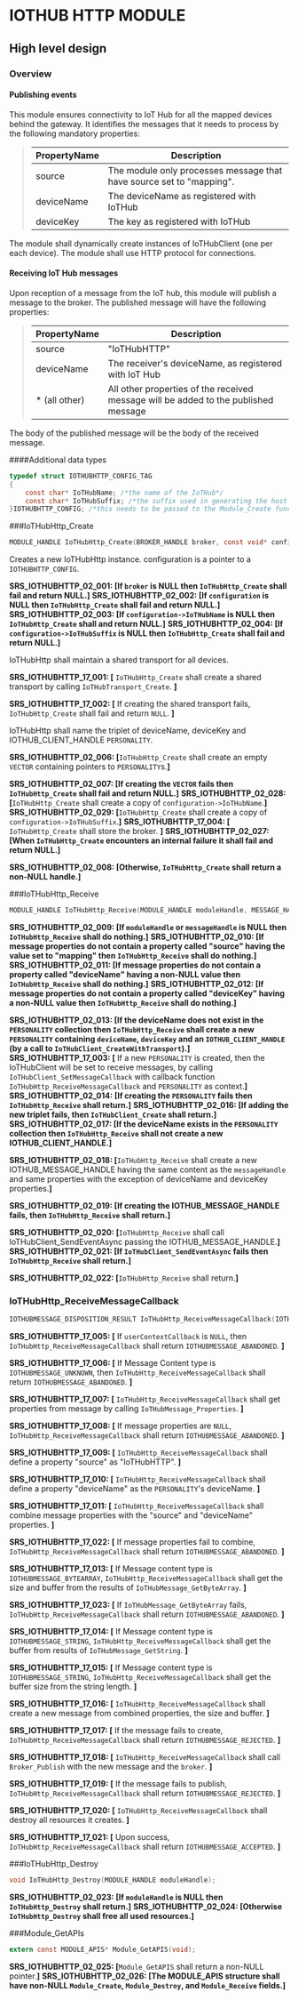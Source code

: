 IOTHUB HTTP MODULE
===========

High level design
-----------------

### Overview

#### Publishing events
This module ensures connectivity to IoT Hub for all the mapped devices behind the gateway. It identifies the messages that it needs to process
by the following mandatory properties:

>| PropertyName | Description                                                                  |
>|--------------|------------------------------------------------------------------------------|
>| source       | The module only processes message that have source set to "mapping".         |
>| deviceName   | The deviceName as registered with IoTHub                                     |
>| deviceKey    | The key as registered with IoTHub                                            |

The module shall dynamically create instances of IoTHubClient (one per each device). The module shall use HTTP 
protocol for connections.

#### Receiving IoT Hub messages
Upon reception of a message from the IoT hub, this module will publish a message to the broker.  The published message will have the following properties:
>| PropertyName  | Description                                                                         |
>| ------------- | ----------------------------------------------------------------------------------- |
>| source        | "IoTHubHTTP"                                                                    |
>| deviceName    | The receiver's deviceName, as registered with IoT Hub                                |
>| * (all other) | All other properties of the received message will be added to the published message |

The body of the published message will be the body of the received message.


####Additional data types
```C
typedef struct IOTHUBHTTP_CONFIG_TAG
{
	const char* IoTHubName; /*the name of the IoTHub*/
	const char* IoTHubSuffix; /*the suffix used in generating the host name*/
}IOTHUBHTTP_CONFIG; /*this needs to be passed to the Module_Create function*/
```

###IoTHubHttp_Create
```C
MODULE_HANDLE IoTHubHttp_Create(BROKER_HANDLE broker, const void* configuration);
```
Creates a new IoTHubHttp instance. configuration is a pointer to a `IOTHUBHTTP_CONFIG`.

**SRS_IOTHUBHTTP_02_001: [**If `broker` is NULL then `IoTHubHttp_Create` shall fail and return NULL.**]**
**SRS_IOTHUBHTTP_02_002: [**If `configuration` is NULL then `IoTHubHttp_Create` shall fail and return NULL.**]**
**SRS_IOTHUBHTTP_02_003: [**If `configuration->IoTHubName` is NULL then `IoTHubHttp_Create` shall and return NULL.**]**
**SRS_IOTHUBHTTP_02_004: [**If `configuration->IoTHubSuffix` is NULL then `IoTHubHttp_Create` shall fail and return NULL.**]**

IoTHubHttp shall maintain a shared transport for all devices.

**SRS_IOTHUBHTTP_17_001: [** `IoTHubHttp_Create` shall create a shared transport by calling `IoTHubTransport_Create`. **]**

**SRS_IOTHUBHTTP_17_002: [** If creating the shared transport fails, `IoTHubHttp_Create` shall fail and return `NULL`. **]**

IoTHubHttp shall name the triplet of deviceName, deviceKey and IOTHUB_CLIENT_HANDLE `PERSONALITY`.  

**SRS_IOTHUBHTTP_02_006: [**`IoTHubHttp_Create` shall create an empty `VECTOR` containing pointers to `PERSONALITY`s.**]** 

**SRS_IOTHUBHTTP_02_007: [**If creating the `VECTOR` fails
then `IoTHubHttp_Create` shall fail and return NULL.**]**
**SRS_IOTHUBHTTP_02_028: [**`IoTHubHttp_Create` shall create a copy of `configuration->IoTHubName`.**]**
**SRS_IOTHUBHTTP_02_029: [**`IoTHubHttp_Create` shall create a copy of `configuration->IoTHubSuffix`.**]**
**SRS_IOTHUBHTTP_17_004: [** `IoTHubHttp_Create` shall store the broker. **]**
**SRS_IOTHUBHTTP_02_027: [**When `IoTHubHttp_Create` encounters an internal failure it shall fail and return NULL.**]**

**SRS_IOTHUBHTTP_02_008: [**Otherwise, `IoTHubHttp_Create` shall return a non-NULL handle.**]**

###IoTHubHttp_Receive
```C
MODULE_HANDLE IoTHubHttp_Receive(MODULE_HANDLE moduleHandle, MESSAGE_HANDLE messageHandle);
```
**SRS_IOTHUBHTTP_02_009: [**If `moduleHandle` or `messageHandle` is NULL then `IoTHubHttp_Receive` shall do nothing.**]**
**SRS_IOTHUBHTTP_02_010: [**If message properties do not contain a property called "source" having the value set to "mapping" then `IoTHubHttp_Receive` shall do nothing.**]**
**SRS_IOTHUBHTTP_02_011: [**If message properties do not contain a property called "deviceName" having a non-NULL value then `IoTHubHttp_Receive` shall do nothing.**]**
**SRS_IOTHUBHTTP_02_012: [**If message properties do not contain a property called "deviceKey" having a non-NULL value then `IoTHubHttp_Receive` shall do nothing.**]**

**SRS_IOTHUBHTTP_02_013: [**If the deviceName does not exist in the `PERSONALITY` collection then `IoTHubHttp_Receive` shall create a new 
`PERSONALITY` containing `deviceName`, `deviceKey` and an `IOTHUB_CLIENT_HANDLE` (by a call to `IoTHubClient_CreateWithTransport`).**]**
**SRS_IOTHUBHTTP_17_003: [** If a new `PERSONALITY` is created, then the IoTHubClient will be set to receive messages, by calling `IoTHubClient_SetMessageCallback` with callback function `IoTHubHttp_ReceiveMessageCallback` and `PERSONALITY` as context.**]**   
**SRS_IOTHUBHTTP_02_014: [**If creating the `PERSONALITY` fails then `IoTHubHttp_Receive` shall return.**]** 
**SRS_IOTHUBHTTP_02_016: [**If adding the new triplet fails, then `IoTHubClient_Create` shall return.**]** 
**SRS_IOTHUBHTTP_02_017: [**If the deviceName exists in the `PERSONALITY` collection then `IoTHubHttp_Receive` shall not 
create a new IOTHUB_CLIENT_HANDLE.**]**

**SRS_IOTHUBHTTP_02_018: [**`IoTHubHttp_Receive` shall create a new IOTHUB_MESSAGE_HANDLE having the same content as the `messageHandle` and
same properties with the exception of deviceName and deviceKey properties.**]**

**SRS_IOTHUBHTTP_02_019: [**If creating the IOTHUB_MESSAGE_HANDLE fails, then `IoTHubHttp_Receive` shall return.**]**

**SRS_IOTHUBHTTP_02_020: [**`IoTHubHttp_Receive` shall call IoTHubClient_SendEventAsync passing the IOTHUB_MESSAGE_HANDLE.**]**
**SRS_IOTHUBHTTP_02_021: [**If `IoTHubClient_SendEventAsync` fails then `IoTHubHttp_Receive` shall return.**]**

**SRS_IOTHUBHTTP_02_022: [**`IoTHubHttp_Receive` shall return.**]**


### IoTHubHttp_ReceiveMessageCallback
```c
IOTHUBMESSAGE_DISPOSITION_RESULT IoTHubHttp_ReceiveMessageCallback(IOTHUB_MESSAGE_HANDLE msg, void* userContextCallback)
```

**SRS_IOTHUBHTTP_17_005: [** If `userContextCallback` is `NULL`, then `IoTHubHttp_ReceiveMessageCallback` shall return `IOTHUBMESSAGE_ABANDONED`. **]**

**SRS_IOTHUBHTTP_17_006: [** If Message Content type is `IOTHUBMESSAGE_UNKNOWN`, then `IoTHubHttp_ReceiveMessageCallback` shall return `IOTHUBMESSAGE_ABANDONED`. **]**

**SRS_IOTHUBHTTP_17_007: [** `IoTHubHttp_ReceiveMessageCallback` shall get properties from message by calling `IoTHubMessage_Properties`. **]**

**SRS_IOTHUBHTTP_17_008: [** If message properties are `NULL`, `IoTHubHttp_ReceiveMessageCallback` shall return `IOTHUBMESSAGE_ABANDONED`. **]**

**SRS_IOTHUBHTTP_17_009: [** `IoTHubHttp_ReceiveMessageCallback` shall define a property "source" as "IoTHubHTTP". **]**

**SRS_IOTHUBHTTP_17_010: [** `IoTHubHttp_ReceiveMessageCallback` shall define a property "deviceName" as the `PERSONALITY`'s deviceName. **]**

**SRS_IOTHUBHTTP_17_011: [** `IoTHubHttp_ReceiveMessageCallback` shall combine message properties with the "source" and "deviceName" properties. **]**

**SRS_IOTHUBHTTP_17_022: [** If message properties fail to combine, `IoTHubHttp_ReceiveMessageCallback` shall return `IOTHUBMESSAGE_ABANDONED`. **]**

**SRS_IOTHUBHTTP_17_013: [** If Message content type is `IOTHUBMESSAGE_BYTEARRAY`, `IoTHubHttp_ReceiveMessageCallback` shall get the size and buffer from the  results of `IoTHubMessage_GetByteArray`. **]**

**SRS_IOTHUBHTTP_17_023: [** If `IoTHubMessage_GetByteArray` fails, `IoTHubHttp_ReceiveMessageCallback` shall return `IOTHUBMESSAGE_ABANDONED`. **]**

**SRS_IOTHUBHTTP_17_014: [** If Message content type is `IOTHUBMESSAGE_STRING`, `IoTHubHttp_ReceiveMessageCallback` shall get the buffer from results of `IoTHubMessage_GetString`. **]**

**SRS_IOTHUBHTTP_17_015: [** If Message content type is `IOTHUBMESSAGE_STRING`, `IoTHubHttp_ReceiveMessageCallback` shall get the buffer size from the string length. **]**

**SRS_IOTHUBHTTP_17_016: [** `IoTHubHttp_ReceiveMessageCallback` shall create a new message from combined properties, the size and buffer. **]**

**SRS_IOTHUBHTTP_17_017: [** If the message fails to create, `IoTHubHttp_ReceiveMessageCallback` shall return `IOTHUBMESSAGE_REJECTED`. **]**

**SRS_IOTHUBHTTP_17_018: [** `IoTHubHttp_ReceiveMessageCallback` shall call `Broker_Publish` with the new message and the `broker`. **]**

**SRS_IOTHUBHTTP_17_019: [** If the message fails to publish, `IoTHubHttp_ReceiveMessageCallback` shall return `IOTHUBMESSAGE_REJECTED`. **]**

**SRS_IOTHUBHTTP_17_020: [** `IoTHubHttp_ReceiveMessageCallback` shall destroy all resources it creates. **]**

**SRS_IOTHUBHTTP_17_021: [** Upon success, `IoTHubHttp_ReceiveMessageCallback` shall return `IOTHUBMESSAGE_ACCEPTED`. **]**


###IoTHubHttp_Destroy
```C
void IoTHubHttp_Destroy(MODULE_HANDLE moduleHandle);
```
**SRS_IOTHUBHTTP_02_023: [**If `moduleHandle` is NULL then `IoTHubHttp_Destroy` shall return.**]**
**SRS_IOTHUBHTTP_02_024: [**Otherwise `IoTHubHttp_Destroy` shall free all used resources.**]**

###Module_GetAPIs
```C
extern const MODULE_APIS* Module_GetAPIS(void);
```

**SRS_IOTHUBHTTP_02_025: [**`Module_GetAPIS` shall return a non-NULL pointer.**]** 
**SRS_IOTHUBHTTP_02_026: [**The MODULE_APIS structure shall have non-NULL `Module_Create`, `Module_Destroy`, and `Module_Receive` fields.**]**